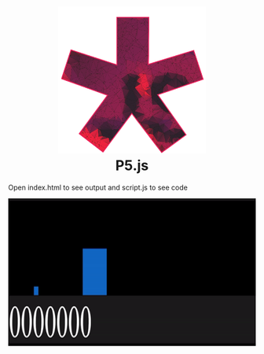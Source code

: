 
<h1 align="center">
  <br>
	<a href="https://editor.p5js.org/" target="_blank">
  <img href="https://editor.p5js.org/" src="https://raw.githubusercontent.com/karan-ksrk/Animated-clocks/master/P5JS_logo.png" alt="https://editor.p5js.org/" width="300"></img></a>
  <br>
  P5.js
  <br>
</h1>


<p>
  Open index.html to see output and script.js to see code
</p>

<p align="center">
<img width="1000" height="300" src="https://raw.githubusercontent.com/karan-ksrk/Calculate-Pi-digits-with-Collisions/master/collision.gif">
</p




